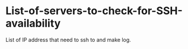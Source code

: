 # List-of-servers-to-check-for-SSH-availability
List of IP address that need to ssh to and make log.
